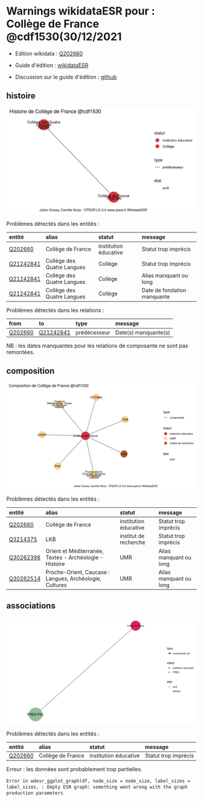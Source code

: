 Warnings wikidataESR pour : Collège de France @cdf1530(30/12/2021
================

- Edition wikidata : [Q202660](https://www.wikidata.org/wiki/Q202660)
- Guide d'édition : [wikidataESR](https://github.com/cpesr/wikidataESR/)

- Discussion sur le guide d'édition : [github](https://github.com/cpesr/wikidataESR/issues)



## histoire 

![Graphique non généré](Q202660-histoire.png) 

Problèmes détectés dans les entités :

|entité                                               |alias                      |statut                |message                     |
|:----------------------------------------------------|:--------------------------|:---------------------|:---------------------------|
|[Q202660](https://www.wikidata.org/wiki/Q202660)     |Collège de France          |institution éducative |Statut trop imprécis        |
|[Q21242841](https://www.wikidata.org/wiki/Q21242841) |Collège des Quatre Langues |Collége               |Statut trop imprécis        |
|[Q21242841](https://www.wikidata.org/wiki/Q21242841) |Collège des Quatre Langues |Collége               |Alias manquant ou long      |
|[Q21242841](https://www.wikidata.org/wiki/Q21242841) |Collège des Quatre Langues |Collége               |Date de fondation manquante |

Problèmes détectés dans les relations :

|from                                             |to                                                   |type         |message              |
|:------------------------------------------------|:----------------------------------------------------|:------------|:--------------------|
|[Q202660](https://www.wikidata.org/wiki/Q202660) |[Q21242841](https://www.wikidata.org/wiki/Q21242841) |prédécesseur |Date(s) manquante(s) |

NB : les dates manquantes pour les relations de composante ne sont pas remontées. 



## composition 

![Graphique non généré](Q202660-composition.png) 

Problèmes détectés dans les entités :

|entité                                               |alias                                                   |statut                |message                |
|:----------------------------------------------------|:-------------------------------------------------------|:---------------------|:----------------------|
|[Q202660](https://www.wikidata.org/wiki/Q202660)     |Collège de France                                       |institution éducative |Statut trop imprécis   |
|[Q3214375](https://www.wikidata.org/wiki/Q3214375)   |LKB                                                     |institut de recherche |Statut trop imprécis   |
|[Q30262398](https://www.wikidata.org/wiki/Q30262398) |Orient et Méditerranée, Textes - Archéologie - Histoire |UMR                   |Alias manquant ou long |
|[Q30262514](https://www.wikidata.org/wiki/Q30262514) |Proche-Orient, Caucase : Langues, Archéologie, Cultures |UMR                   |Alias manquant ou long |

 



## associations 

![Graphique non généré](Q202660-associations.png) 

Problèmes détectés dans les entités :

|entité                                           |alias             |statut                |message              |
|:------------------------------------------------|:-----------------|:---------------------|:--------------------|
|[Q202660](https://www.wikidata.org/wiki/Q202660) |Collège de France |institution éducative |Statut trop imprécis |

 


Erreur : les données sont probablement trop partielles.
```
Error in wdesr_ggplot_graph(df, node_size = node_size, label_sizes = label_sizes, : Empty ESR graph: something went wrong with the graph production parameters

``` 

